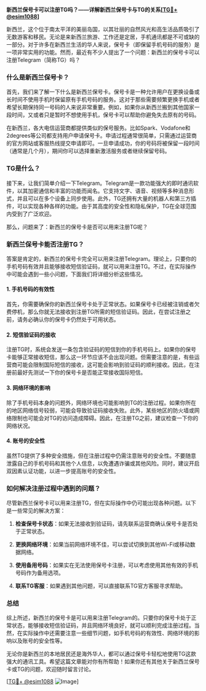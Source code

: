 **新西兰保号卡可以注册TG吗？——详解新西兰保号卡与TG的关系[[TG💪+ @esim1088](https://t.me/s/esim1088)]**

新西兰，这个位于南太平洋的美丽岛国，以其壮丽的自然风光和高生活品质吸引了无数游客和移民。无论是来新西兰旅游、工作还是定居，手机通讯都是不可或缺的一部分。对于许多在新西兰生活的华人来说，保号卡（即保留手机号码的服务）是一项非常实用的功能。然而，最近有不少人提出了一个问题：新西兰的保号卡可以注册Telegram（简称TG）吗？

### 什么是新西兰保号卡？

首先，我们来了解一下什么是新西兰保号卡。保号卡是一种允许用户在更换设备或长时间不使用手机时保留原有手机号码的服务。这对于那些需要频繁更换手机或者希望长期保持同一号码的人来说非常重要。例如，如果你从新西兰搬到其他国家一段时间，又或者只是暂时不想使用手机，保号卡可以帮助你避免失去原有的号码。

在新西兰，各大电信运营商都提供类似的保号服务。比如Spark、Vodafone和2degrees等公司都支持用户申请保号卡。申请过程通常很简单，只需通过运营商的官方网站或客服热线提交申请即可。一旦申请成功，你的号码将被保留一段时间（通常是几个月），期间你可以选择重新激活服务或者继续保留号码。

### TG是什么？

接下来，让我们简单介绍一下Telegram。Telegram是一款功能强大的即时通讯软件，以其加密通信和丰富的功能而闻名。它支持文字、语音、视频等多种消息形式，并且可以在多个设备上同步使用。此外，TG还拥有大量的机器人和第三方插件，可以实现各种各样的功能。由于其高度的安全性和隐私保护，TG在全球范围内受到了广泛欢迎。

那么，问题来了：新西兰的保号卡是否可以用来注册TG呢？

### 新西兰保号卡能否注册TG？

答案是肯定的，新西兰的保号卡完全可以用来注册Telegram。理论上，只要你的手机号码有效并且能够接收短信验证码，就可以用来注册TG。不过，在实际操作中可能会遇到一些小问题，下面我们将详细分析这些情况。

#### 1. 手机号码的有效性

首先，你需要确保你的新西兰保号卡处于正常状态。如果保号卡已经被注销或者欠费停机，那么你就无法接收到注册TG所需的短信验证码。因此，在尝试注册之前，请务必确认你的保号卡仍然处于可用状态。

#### 2. 短信验证码的接收

注册TG时，系统会发送一条包含验证码的短信到你的手机号码上。如果你的保号卡能够正常接收短信，那么这一环节应该不会出现问题。但需要注意的是，有些运营商可能会限制国际短信的接收，这可能会影响到验证码的顺利接收。因此，在注册前最好先测试一下你的保号卡是否能正常接收国际短信。

#### 3. 网络环境的影响

除了手机号码本身的问题外，网络环境也可能影响到TG的注册过程。如果你所在的地区网络信号较弱，可能会导致验证码接收失败。此外，某些地区的防火墙或网络限制也可能会对TG的访问造成障碍。因此，在注册TG之前，建议检查一下你的网络状况。

#### 4. 账号的安全性

虽然TG提供了多种安全措施，但在注册过程中仍需注意账号的安全性。不要随意泄露自己的手机号码和其他个人信息，以免遭遇诈骗或其他风险。同时，建议开启双因素认证功能，以进一步提高账号的安全性。

### 如何解决注册过程中遇到的问题？

尽管新西兰保号卡可以用来注册TG，但在实际操作中仍可能出现各种问题。以下是一些常见的解决方案：

1. **检查保号卡状态**：如果无法接收到验证码，请先联系运营商确认保号卡是否处于正常状态。
   
2. **更换网络环境**：如果当前网络环境不佳，可以尝试切换到其他Wi-Fi或移动数据网络。

3. **使用备用号码**：如果实在无法使用保号卡注册，可以考虑使用其他有效的手机号码作为备用选项。

4. **联系TG客服**：如果遇到其他问题，可以直接联系TG官方客服寻求帮助。

### 总结

综上所述，新西兰的保号卡是可以用来注册Telegram的。只要你的保号卡处于正常状态，能够接收短信验证码，并且网络环境良好，就可以顺利完成注册过程。当然，在实际操作中还需要注意一些细节问题，如手机号码的有效性、网络环境的影响以及账号的安全性等。

无论你是新西兰的本地居民还是海外华人，都可以通过保号卡轻松地使用TG这款强大的通讯工具。希望这篇文章能对你有所帮助！如果你还有其他关于新西兰保号卡或TG的问题，欢迎随时留言讨论。

[[TG💪+ @esim1088](https://t.me/s/esim1088) ![Image](https://i.postimg.cc/4NQfJmqS/Snipaste-2025-05-13-00-14-12.png)]